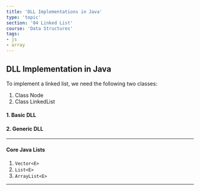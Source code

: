 ```yaml
---
title: 'DLL Implementations in Java'
type: 'topic'
section: '04 Linked List'
course: 'Data Structures'
tags:
- js
- array
---
```

## DLL Implementation in Java
To implement a linked list, we need the following two classes:
1. Class Node
2. Class LinkedList

#### 1. Basic DLL

#### 2. Generic DLL

---
#### Core Java Lists
1. `Vector<E>`
2. `List<E>`
3. `ArrayList<E>`

---

